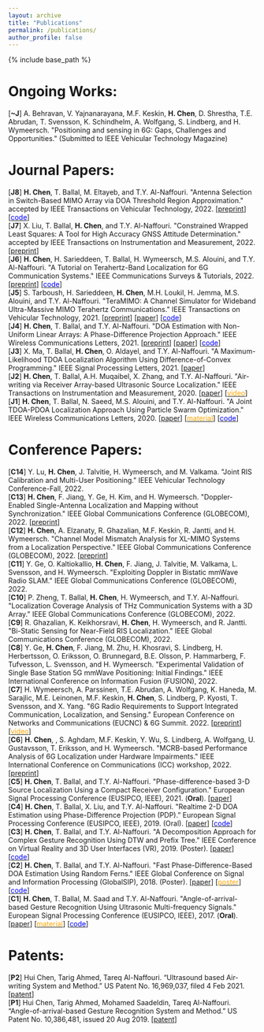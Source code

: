 ```yaml
---
layout: archive
title: "Publications"
permalink: /publications/
author_profile: false
---
```


{% include base_path %}


Ongoing Works:
======
[**~J**] A. Behravan, V. Yajnanarayana, M.F. Keskin, **H. Chen**, D. Shrestha, T.E. Abrudan, T. Svensson, K. Schindhelm, A. Wolfgang, S. Lindberg, and H. Wymeersch. "Positioning and sensing in 6G: Gaps, Challenges and Opportunities." (Submitted to IEEE Vehicular Technology Magazine)


Journal Papers:
======
[**J8**] **H. Chen**, T. Ballal, M. Eltayeb, and T.Y. Al-Naffouri. "Antenna Selection in Switch-Based MIMO Array via DOA Threshold Region Approximation." accepted by IEEE Transactions on Vehicular Technology, 2022.
\[[preprint](https://arxiv.org/abs/2205.10807)]
\[[<span style="color:blue">code</span>](https://github.com/chenhui07c8/Radio_Localization/tree/main/2-Antenna_Selection_for_Switched_MIMO)\]
\
[**J7**] X. Liu, T. Ballal, **H. Chen**, and T.Y. Al-Naffouri. "Constrained Wrapped Least Squares: A Tool for High Accuracy GNSS Attitude Determination." accepted by IEEE Transactions on Instrumentation and Measurement, 2022.
\[[preprint](https://arxiv.org/pdf/2112.14813.pdf)\]
\
[**J6**] **H. Chen**, H. Sarieddeen, T. Ballal, H. Wymeersch, M.S. Alouini, and T.Y. Al-Naffouri. "A Tutorial on Terahertz-Band Localization for 6G Communication Systems." IEEE Communications Surveys & Tutorials, 2022. 
\[[preprint](https://arxiv.org/pdf/2110.08581.pdf)\]
\[[<span style="color:blue">code</span>](https://github.com/chenhui07c8/Radio_Localization/tree/main/1-THz_Localization_Tutorial_v1)\]
\
[**J5**] S. Tarboush, H. Sarieddeen, **H. Chen**, M.H. Loukil, H. Jemma, M.S. Alouini, and T.Y. Al-Naffouri. "TeraMIMO: A Channel Simulator for Wideband Ultra-Massive MIMO Terahertz Communications." IEEE Transactions on Vehicular Technology, 2021. 
\[[preprint](https://arxiv.org/abs/2104.11054)\]
\[[paper](https://ieeexplore.ieee.org/stamp/stamp.jsp?arnumber=9591285)\]
\[[<span style="color:blue">code</span>](https://github.com/hasarieddeen/TeraMIMO)\]
\
[**J4**] **H. Chen**, T. Ballal, and T.Y. Al-Naffouri. "DOA Estimation with Non-Uniform Linear Arrays: A Phase-Difference Projection Approach." IEEE Wireless Communications Letters, 2021. 
\[[preprint](https://arxiv.org/abs/2102.03650)\]
\[[paper](https://ieeexplore.ieee.org/document/9506874)\]
\[[<span style="color:blue">code</span>](https://github.com/chenhui07c8/DOA-AOA-algorithms)\]
\
[**J3**] X. Ma, T. Ballal, **H. Chen**, O. Aldayel, and T.Y. Al-Naffouri. "A Maximum-Likelihood TDOA Localization Algorithm Using Difference-of-Convex Programming." IEEE Signal Processing Letters, 2021. 
\[[paper](https://ieeexplore.ieee.org/stamp/stamp.jsp?arnumber=9325001)\]
\
[**J2**] **H. Chen**, T. Ballal, A.H. Muqaibel, X. Zhang, and T.Y. Al-Naffouri. "Air-writing via Receiver Array-based Ultrasonic Source Localization." IEEE Transactions on Instrumentation and Measurement, 2020. 
\[[paper](https://ieeexplore.ieee.org/stamp/stamp.jsp?arnumber=9082625)\]
\[[<span style="color:orange">video</span>](https://www.youtube.com/watch?v=XRi2iezsG4Q)\]
\
[**J1**] **H. Chen**, T. Ballal, N. Saeed, M.S. Alouini, and T.Y. Al-Naffouri. "A Joint TDOA-PDOA Localization Approach Using Particle Swarm Optimization." IEEE Wireless Communications Letters, 2020. 
\[[paper](https://ieeexplore.ieee.org/iel7/5962382/6065724/09062333.pdf)\]
\[[<span style="color:orange">material</span>](https://www.researchgate.net/publication/340460207_A_Lower_Bound_for_Joint_TDOA-PDOA_Localization)\]
\[[<span style="color:blue">code</span>](https://github.com/chenhui07c8/Localization-algorithms/tree/master/TDOA-PDOA%20Localization)\]

Conference Papers:
======
[**C14**] Y. Lu, **H. Chen**, J. Talvitie, H. Wymeersch, and M. Valkama. "Joint RIS Calibration and Multi-User Positioning." IEEE Vehicular Technology Conference-Fall, 2022.
\
[**C13**] **H. Chen**, F. Jiang, Y. Ge, H. Kim, and H. Wymeersch. "Doppler-Enabled Single-Antenna Localization and Mapping without Synchronization." IEEE Global Communications Conference (GLOBECOM), 2022.
\[[preprint](https://arxiv.org/abs/2205.15427)\]
\
[**C12**] **H. Chen**, A. Elzanaty, R. Ghazalian, M.F. Keskin, R. Jantti, and H. Wymeersch. "Channel Model Mismatch Analysis for XL-MIMO Systems from a Localization Perspective." IEEE Global Communications Conference (GLOBECOM), 2022.
\[[preprint](https://arxiv.org/abs/2205.15417)\]
\
[**C11**] Y. Ge, O. Kaltiokallio, **H. Chen**, F. Jiang, J. Talvitie, M. Valkama, L. Svensson, and H. Wymeersch. "Exploiting Doppler in Bistatic mmWave Radio SLAM." IEEE Global Communications Conference (GLOBECOM), 2022.
\
[**C10**] P. Zheng, T. Ballal, **H. Chen**, H. Wymeersch, and T.Y. Al-Naffouri. "Localization Coverage Analysis of THz Communication Systems with a 3D Array." IEEE Global Communications Conference (GLOBECOM), 2022.
\
[**C9**] R. Ghazalian, K. Keikhorsravi, **H. Chen**, H. Wymeersch, and R. Jantti. "Bi-Static Sensing for Near-Field RIS Localization." IEEE Global Communications Conference (GLOBECOM), 2022.
\
[**C8**] Y. Ge, **H. Chen**, F. Jiang, M. Zhu, H. Khosravi, S. Lindberg, H. Herbertsson, O. Eriksson, O. Brunnegard, B.E. Olsson, P. Hammarberg, F. Tufvesson, L. Svensson, and H. Wymeersch. "Experimental Validation of Single Base Station 5G mmWave Positioning: Initial Findings." IEEE International Conference on Information Fusion (FUSION), 2022.
\
[**C7**] H. Wymeersch, A. Parssinen, T.E. Abrudan, A. Wolfgang, K. Haneda, M. Sarajlic, M.E. Leinonen, M.F. Keskin, **H. Chen**, S. Lindberg, P. Kyosti, T. Svensson, and X. Yang. "6G Radio Requirements to Support Integrated Communication, Localization, and Sensing." European Conference on Networks and Communications (EUCNC) & 6G Summit. 2022.
\[[preprint](https://arxiv.org/abs/2205.10783)\]
\[[<span style="color:orange">video</span>](https://www.youtube.com/watch?v=sAbK3_7PS2g)\]
\
[**C6**] **H. Chen**, , S. Aghdam, M.F. Keskin, Y. Wu, S. Lindberg, A. Wolfgang, U. Gustavsson, T. Eriksson, and H. Wymeersch. "MCRB-based Performance Analysis of 6G Localization under Hardware Impairments." IEEE International Conference on Communications (ICC) workshop, 2022.
\[[preprint](https://arxiv.org/abs/2204.12788)\]
\
[**C5**] **H. Chen**, T. Ballal, and T.Y. Al-Naffouri. "Phase-difference-based 3-D Source Localization Using a Compact Receiver Configuration." European Signal Processing Conference (EUSIPCO, IEEE), 2021. (**Oral**). 
\[[paper](https://ieeexplore.ieee.org/stamp/stamp.jsp?arnumber=9287378)\]
\
[**C4**] **H. Chen**, T. Ballal, X. Liu, and T.Y. Al-Naffouri. "Realtime 2-D DOA Estimation using Phase-Difference Projection (PDP).” European Signal Processing Conference (EUSIPCO, IEEE), 2019. (Oral). 
\[[paper](https://ieeexplore.ieee.org/stamp/stamp.jsp?arnumber=8902804&tag=1)\]
\[[<span style="color:blue">code</span>](https://github.com/chenhui07c8/DOA-AOA-algorithms)\]
\
[**C3**] **H. Chen**, T. Ballal, and T.Y. Al-Naffouri. "A Decomposition Approach for Complex Gesture Recognition Using DTW and Prefix Tree." IEEE Conference on Virtual Reality and 3D User Interfaces (VR), 2019. (Poster). 
\[[paper](https://ieeexplore.ieee.org/stamp/stamp.jsp?tp=&arnumber=8797868)\]
\[[<span style="color:blue">code</span>](https://github.com/chenhui07c8/Complex-Gesture-Recognition-using-DTW-and-Prefix-Tree)\]
\
[**C2**] **H. Chen**, T. Ballal, and T.Y. Al-Naffouri. "Fast Phase-Difference-Based DOA Estimation Using Random Ferns." IEEE Global Conference on Signal and Information Processing (GlobalSIP), 2018. (Poster). 
\[[paper](https://ieeexplore.ieee.org/stamp/stamp.jsp?arnumber=8646676)\]
\[[<span style="color:orange">poster</span>](https://github.com/chenhui07c8/Air-writing/blob/master/Related%20Materials/2018%20GlobalSIP%20poster.pdf)\]
\[[<span style="color:blue">code</span>](https://github.com/chenhui07c8/DOA-AOA-algorithms/tree/master/2%20AOA%20Random%20Ferns)\]
\
[**C1**] **H. Chen**, T. Ballal, M. Saad and T.Y. Al-Naffouri. "Angle-of-arrival-based Gesture Recognition Using Ultrasonic Multi-frequency Signals." European Signal Processing Conference (EUSIPCO, IEEE), 2017. (**Oral**). 
\[[paper](https://ieeexplore.ieee.org/stamp/stamp.jsp?arnumber=8081160)\]
\[[<span style="color:orange">material</span>](https://github.com/chenhui07c8/Air-writing/blob/master/Related%20Materials/2017%20Eusipco%20oral%20ppt.pdf)\]
\[[<span style="color:blue">code</span>](https://github.com/chenhui07c8/DOA-AOA-algorithms/tree/master/1%20AOA%20Search)\]


Patents:
======
[**P2**] Hui Chen, Tarig Ahmed, Tareq Al-Naffouri. “Ultrasound based Air-writing System and Method.” US Patent No. 16,969,037, filed 4 Feb 2021. \[[patent](https://patentimages.storage.googleapis.com/83/11/f1/426dea83615411/US20210033693A1.pdf)\]
\
[**P1**] Hui Chen, Tarig Ahmed, Mohamed Saadeldin, Tareq Al-Naffouri. “Angle-of-arrival-based Gesture Recognition System and Method.” US Patent No. 10,386,481, issued 20 Aug 2019. \[[patent](https://patentimages.storage.googleapis.com/29/ed/66/3c72c30f788e26/US10386481.pdf)\]

